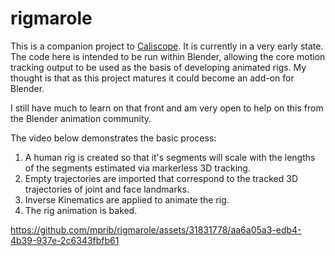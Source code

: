 # rigmarole

This is a companion project to [Caliscope](https://github.com/mprib/caliscope). It is currently in a very early state. The code here is intended to be run within Blender, allowing the core motion tracking output to be used as the basis of developing animated rigs. My thought is that as this project matures it could become an add-on for Blender.

I still have much to learn on that front and am very open to help on this from the Blender animation community.

The video below demonstrates the basic process:

1. A human rig is created so that it's segments will scale with the lengths of the segments estimated via markerless 3D tracking.
2. Empty trajectories are imported that correspond to the tracked 3D trajectories of joint and face landmarks.
3. Inverse Kinematics are applied to animate the rig.
4. The rig animation is baked.



https://github.com/mprib/rigmarole/assets/31831778/aa6a05a3-edb4-4b39-937e-2c6343fbfb61


